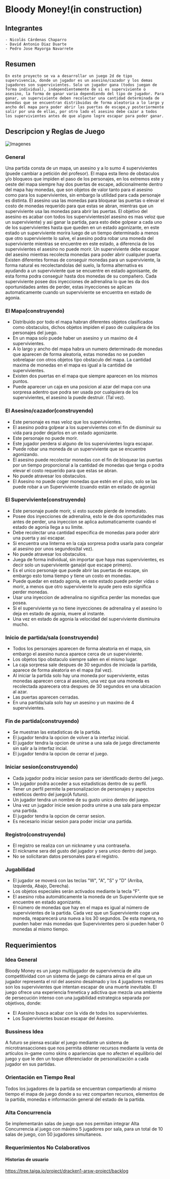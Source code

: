 # Bloody Money!(in construction)

## Integrantes
  ```
  - Nicolás Cárdenas Chaparro
  - David Antonio Diaz Duarte
  - Pedro Jose Mayorga Navarrete
  ```
  
## Resumen
`
En este proyecto se va a desarrollar un juego 2d de tipo supervivencia, donde un jugador es un asesino/cazador y los demas jugadores son supervivientes. Solo un jugador gana (todos juegan de forma individual), independientemente de si es superviviente o asesino, la forma de ganar varia dependiendo del tipo de jugador. Para ganar, un superviviente deben recolectar una cantidad determinada de monedas que se encuentran distribuidas de forma aleatoria a lo largo y ancho del mapa para poder abrir las puertas de escape,y posteriormente salir por una de ellas, por otro lado el asesino debe cazar a todos los supervivientes antes de que alguno logre escapar para poder ganar.
`

## Descripcion y Reglas de Juego

  ![Imagenes](https://github.com/dracken1/ARSW-ProjectFirstStage/blob/master/Imagenes/MapaGeneral2soDiseñoProyectoARSW.png)

### General

Una partida consta de un mapa, un asesino y a lo sumo 4 supervivientes (puede cambiar a petición del profesor). El mapa esta lleno de obstaculos y/o bloqueos que impiden el paso de los personajes, en los extremos este y oeste del mapa siempre hay dos puertas de escape, adicionalmente dentro del mapa hay monedas, que son objetos de valor tanto para el asesino como para los supervivientes, sin embargo la utilidad para cada personaje es distinta. El asesino usa las monedas para bloquear las puertas o elevar el costo de monedas requerido para que estas se abran, mientras que un superviviente usa las monedas para abrir las puertas. El objetivo del asesino es acabar con todos los supervivientes(el asesino es mas veloz que un superviviente) y asi ganar la partida, para esto debe golpear a cada uno de los supervivientes hasta que queden en un estado agonizante, en este estado un superviviente morira luego de un tiempo determinado a menos que otro superviviente lo salve, el asesino podra robar una moneda del superviviente mientras se encuentre en este estado, a diferencia de los supervivientes el asesino no puede morir. Un superviviente debe escapar del asesino mientras recolecta monedas para poder abrir cualquier puerta. Existen diferentes formas de conseguir monedas para un superviviente, la forma natural es recolectandolas del suelo, la forma alternativa es ayudando a un superviviente que se encuentre en estado agonisante, de esta forma podra conseguir hasta dos monedas de su compañero. Cada superviviente posee dos inyecciones de adrenalina lo que les da dos oportunidades antes de perder, estas inyecciones se aplican automaticamente cuando un superviviente se encuentra en estado de agonia.

### El Mapa(construyendo)

  - Distribuido por todo el mapa habran diferentes objetos clasificados como obstaculos, dichos objetos impiden el paso de cualquiera de los personajes del juego.
  - En un mapa solo puede haber un asesino y un maximo de 4 supervivientes.
  - A lo largo y ancho del mapa habra un numero determinado de monedas que aparecen de forma aleatoria, estas monedas no se pueden sobrelapar con otros objetos tipo obstaculo del mapa. La cantidad maxima de monedas en el mapa es igual a la cantidad de supervivientes.
  - Existen dos puertas en el mapa que siempre aparecen en los mismos puntos.
  - Puede aparecer un caja en una posicion al azar del mapa con una sorpresa adentro que podra ser usada por cualquiera de los supervivientes, el asesino la puede destruir. (Tal vez).
  
### El Asesino/cazador(construyendo)

  - Este personaje es mas veloz que los supervivientes.
  - El asesino podra golpear a los supervivientes con el fin de disminuir su vida para poder dejarlos en un estado agonizante.
  - Este personaje no puede morir.
  - Este jugador perdera si alguno de los supervivientes logra escapar.
  - Puede robar una moneda de un superviviente que se encuentre agonizando.
  - El asesino puede recolectar monedas con el fin de bloquear las puertas por un tiempo proporcional  a la cantidad de monedas que tenga o podra elevar el costo requerido para que estas se abran.
  - No puede atravesar los obstaculos.
  - El Asesino no puede coger monedas que estén en el piso, solo se las puede robar a un Superviviente (cuando están en estado de agonía)
  
### El Superviviente(construyendo)

  - Este personaje puede morir, si esto sucede pierde de inmediato.
  - Posee dos inyecciones de adrenalina, esto le de dos oportunidades mas antes de perder, una inyeccion se aplica automaticamente cuando el estado de agonia llega a su limite.
  - Debe recolectar una cantidad especifica de monedas para poder abrir una puerta y asi escapar.
  - Si encuentra una linterna en la caja sorpresa podra usarla para congelar al asesino por unos segundos(tal vez).
  - No puede atravesar los obstaculos.
  - Juega de forma individual, sin importar que haya mas supervivientes, es decir solo un superviviente gana(el que escape primero).
  - Es el unico personaje que puede abrir las puertas de escape, sin embargo esto toma tiempo y tiene un costo en monedas.
  - Puede quedar en estado agonia, en este estado puede perder vidas o morir, a menos que otro superviviente lo ayude pero esto significa perder monedas.
  - Usar una inyeccion de adrenalina no significa perder las monedas que posea.
  - Si el superviviente ya no tiene inyecciones de adrenalina y el asesino lo deja en estado de agonia, muere al instante.
  - Una vez en estado de agonia la velocidad del superviviente disminuira mucho.
  
### Inicio de partida/sala (construyendo)
  
  - Todos los personajes aparecen de forma aleatoria en el mapa, sin embargo el asesino nunca aparece cerca de un superviviente.
  - Los objetos tipo obstaculo siempre salen en el mismo lugar.
  - La caja sorpresa sale despues de 30 segundos de iniciada la partida, aparece de forma aleatoria en el mapa (tal vez).
  - Al iniciar la partida solo hay una moneda por superviviente, estas monedas aparecen cerca al asesino, una vez que una moneda es recolectada aparecera otra despues de 30 segundos en una ubicacion al azar.
  - Las puertas aparecen cerradas. 
  - En una partida/sala solo hay un asesino y un maximo de 4 supervivientes. 
  
### Fin de partida(construyendo)
  
  - Se muestran las estadisticas de la partida.
  - El jugador tendra la opcion de volver a la interfaz inicial.
  - El jugador tendra la opcion de unirse a una sala de juego directamente sin salir a la interfaz incial.
  - El jugador tendra la opcion de cerrar el juego.
  
### Iniciar sesion(construyendo)

  - Cada jugador podra iniciar sesion para ser identificado dentro del juego.
  - Un jugador podra acceder a sus estadisticas dentro de su perfil.
  - Tener un perfil permite la personalizacion de personajes y aspectos esteticos dentro del juego(A futuro).
  - Un jugador tendra un nombre de su gusto unico dentro del juego.
  - Una vez un jugador inicie sesion podra unirse a una sala para empezar una partida.
  - El jugador tendra la opcion de cerrar sesion.
  - Es necesario iniciar sesion para poder iniciar una partida.
  
### Registro(construyendo)

  - El registro se realiza con un nickname y una contraseña.
  - El nickname sera del gusto del jugador y sera unico dentro del juego.
  - No se solicitaran datos personales para el registro.
  
### Jugabilidad

  - El jugador se moverá con las teclas "W", "A", "S" y "D" (Arriba, Izquierda, Abajo, Derecha).
  - Los objetos especiales serán activados mediante la tecla "F".
  - El asesino roba automáticamente la moneda de un Superviviente que se encuentre en estado agonizante.
  - El número de monedas que hay en el mapa es igual al número de supervivientes de la partida. Cada vez que un Superviviente coge una moneda, reaparecerá una nueva a los 30 segundos. De esta manera, no pueden haber más monedas que Supervivientes pero si pueden haber 0 monedas al mismo tiempo.
  
## Requerimientos

### Idea General

  Bloody Money es un juego multijugador de supervivencia de alta competitividad con un sistema de juego de cámara aérea en el que un jugador representa el rol del asesino desalmado y los 4 jugadores restantes son los supervivientes que intentan escapar de una muerte inevitable. 
  El juego ofrece una experiencia frenetica y adictiva que mezcla una ambiente de persecución intenso con una jugabilidad estrategica separada por objetivos, donde:
  - El Asesino busca acabar con la vida de todos los supervivientes.
  - Los Supervivientes buscan escapar del Asesino.
  
### Bussiness Idea

  A futuro se piensa escalar el juego mediante un sistema de microtransacciones que nos permita obtener recursos mediante la venta de artículos in-game como skins o apariencias que no afecten el equilibrio del juego y que le den un toque diferenciador de personalización a cada jugador en sus partidas.
  
### Orientación en Tiempo Real

  Todos los jugadores de la partida se encuentran compartiendo al mismo tiempo el mapa de juego donde a su vez comparten recursos, elementos de la partida, monedas e información general del estado de la partida.
  
### Alta Concurrencia

  Se implementarán salas de juego que nos permitan integrar Alta Concurrencia al juego con máximo 5 jugadores por sala, para un total de 10 salas de juego, con 50 jugadores simultaneos.
  
### Requerimientos No Colaborativos

#### Historias de usuario

https://tree.taiga.io/project/dracken1-arsw-project/backlog
  
    
  


